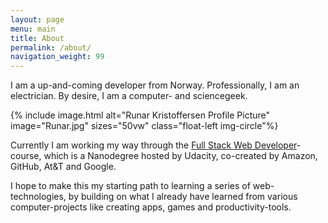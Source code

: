```yaml
---
layout: page
menu: main
title: About
permalink: /about/
navigation_weight: 99
---
```


I am a up-and-coming developer from Norway. Professionally, I am an electrician. By desire, I am a computer- and sciencegeek.


<div class="center">{% include image.html alt="Runar Kristoffersen Profile Picture" image="Runar.jpg" sizes="50vw" class="float-left img-circle"%}</div>

Currently I am working my way through the [Full Stack Web Developer](https://www.udacity.com/course/full-stack-web-developer-nanodegree--nd004)-course, which is a Nanodegree hosted by Udacity, co-created by Amazon, GitHub, At&T and Google.

I hope to make this my starting path to learning a series of web-technologies, by building on what I already have learned from various computer-projects like creating apps, games and productivity-tools.
